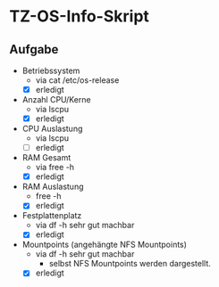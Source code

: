 # TZ-OS-Info-Skript
## Aufgabe
* Betriebssystem
  * via cat /etc/os-release
  * [x] erledigt
* Anzahl CPU/Kerne
  * via lscpu
  * [x] erledigt
* CPU Auslastung
  * via lscpu
  * [ ] erledigt
* RAM Gesamt
  * via free -h
  * [x] erledigt
* RAM Auslastung
  * free -h
  * [x] erledigt
* Festplattenplatz
  * via df -h sehr gut machbar
  * [x] erledigt
* Mountpoints (angehängte NFS Mountpoints)
  * via df -h sehr gut machbar
    * selbst NFS Mountpoints werden dargestellt.
  * [x] erledigt
